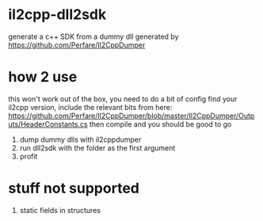 # il2cpp-dll2sdk
generate a c++ SDK from a dummy dll generated by https://github.com/Perfare/Il2CppDumper

# how 2 use
this won't work out of the box, you need to do a bit of config
find your il2cpp version, include the relevant bits from here: 
https://github.com/Perfare/Il2CppDumper/blob/master/Il2CppDumper/Outputs/HeaderConstants.cs
then compile and you should be good to go

1. dump dummy dlls with il2cppdumper
2. run dll2sdk with the folder as the first argument
3. profit

# stuff not supported
1. static fields in structures
